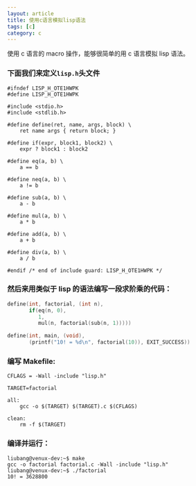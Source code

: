 ```yaml
---
layout: article
title: 使用c语言模拟lisp语法
tags: [c]
category: c
---
```


使用 c 语言的 macro 操作，能够很简单的用 c 语言模拟 lisp 语法。

### 下面我们来定义`lisp.h`头文件

```
#ifndef LISP_H_OTE1HWPK
#define LISP_H_OTE1HWPK

#include <stdio.h>
#include <stdlib.h>

#define define(ret, name, args, block) \
    ret name args { return block; }

#define if(expr, block1, block2) \
    expr ? block1 : block2

#define eq(a, b) \
    a == b

#define neq(a, b) \
    a != b

#define sub(a, b) \
    a - b

#define mul(a, b) \
    a * b

#define add(a, b) \
    a + b

#define div(a, b) \
    a / b

#endif /* end of include guard: LISP_H_OTE1HWPK */
```

### 然后来用类似于 lisp 的语法编写一段求阶乘的代码：

```c
define(int, factorial, (int n),
       if(eq(n, 0),
          1,
          mul(n, factorial(sub(n, 1)))))

define(int, main, (void),
       (printf("10! = %d\n", factorial(10)), EXIT_SUCCESS))
```

### 编写 Makefile:

```
CFLAGS = -Wall -include "lisp.h"

TARGET=factorial

all:
	gcc -o $(TARGET) $(TARGET).c $(CFLAGS)

clean:
	rm -f $(TARGET)
```

### 编译并运行：

```
liubang@venux-dev:~$ make
gcc -o factorial factorial.c -Wall -include "lisp.h"
liubang@venux-dev:~$ ./factorial
10! = 3628800
```
